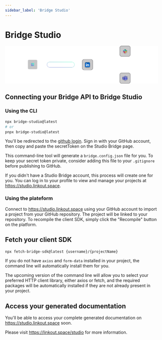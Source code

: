 ```yaml
---
sidebar_label: 'Bridge Studio'
---
```


# Bridge Studio

![Bridge Studio Schema](../static/studio/studio-header.svg)


## Connecting your Bridge API to Bridge Studio


### Using the CLI

```bash title='terminal'
npx bridge-studio@latest
# or
pnpx bridge-studio@latest
```

You'll be redirected to the [github login](https://github.com/login/oauth/authorize?client_id=Iv1.61c158472b4a85b9). Sign in with your GitHub account, then copy and paste the secretToken on the Studio Bridge page.

This command-line tool will generate a `bridge.config.json` file for you. To keep your secret token private, consider adding this file to your `.gitignore` before publishing to GitHub.

If you didn't have a Studio Bridge account, this process will create one for you. You can log in to your profile to view and manage your projects at https://studio.linkout.space.

### Using the plateform

Connect to https://studio.linkout.space using your GitHub account to import a project from your GitHub repository. The project will be linked to your repository. To recompile the client SDK, simply click the "Recompile" button on the platform.

## Fetch your client SDK

```bash title='terminal'
npx fetch-bridge-sdk@latest {username}/{projectName}
```

If you do not have `axios` and `form-data` installed in your project, the command line will automatically install them for you.

The upcoming version of the command line will allow you to select your preferred HTTP client library, either axios or fetch, and the required packages will be automatically installed if they are not already present in your project.


## Access your generated documentation

You'll be able to access your complete generated documentation on https://studio.linkout.space soon.

Please visit https://linkout.space/studio for more information.